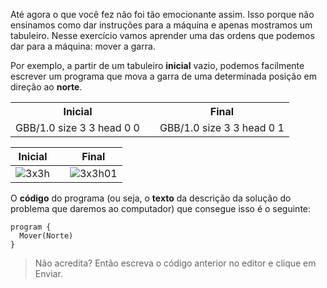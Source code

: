 Até agora o que você fez não foi tão emocionante assim. Isso porque não ensinamos como dar instruções para a máquina e apenas mostramos um tabuleiro. Nesse exercício vamos aprender uma das ordens que podemos dar para a máquina: mover a garra.

Por exemplo, a partir de um tabuleiro **inicial** vazio, podemos facilmente escrever um programa que mova a garra de uma determinada posição em direção ao **norte**.

<table style="width:100%">
  <tr>
    <th>Inicial</th>
    <th></th> 
    <th>Final</th>
  </tr>
  <tr>
    <td>  
      <gs-board>
        GBB/1.0
        size 3 3
        head 0 0
      </gs-board>
    </td>
    <td><i class="fa fa-arrow-right"></i></td> 
    <td>
      <gs-board>
        GBB/1.0
        size 3 3
        head 0 1
      </gs-board>
    </td>
  </tr>
</table>


| Inicial |   | Final |
|:-------:|:-:|:-----:|
|![3x3h](https://raw.githubusercontent.com/sagrado-corazon-alcal/mumuki-fundamentos-gobstones-guia-1-primeros-programas/master/3x3h.png)|<i class="fa fa-arrow-right"></i>|![3x3h01](https://raw.githubusercontent.com/sagrado-corazon-alcal/mumuki-fundamentos-gobstones-guia-1-primeros-programas/master/3x3h01.png)|

O **código** do programa (ou seja, o **texto** da descrição da solução do problema que daremos ao computador) que consegue isso é o seguinte:

``` gobstones
program {
  Mover(Norte)
}
```

> Não acredita? Então escreva o código anterior no editor e clique em Enviar.

